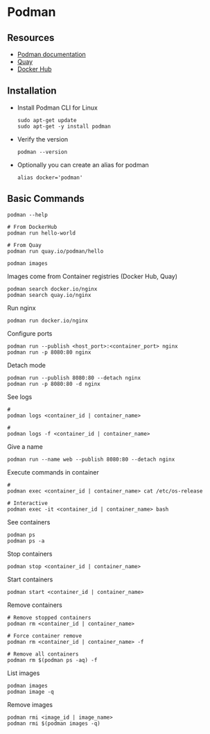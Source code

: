 # Podman

## Resources

- [Podman documentation](https://podman.io/docs)
- [Quay](https://quay.io/)
- [Docker Hub](https://hub.docker.com/search)

## Installation

- Install Podman CLI for Linux

  ```shell
  sudo apt-get update
  sudo apt-get -y install podman
  ```

- Verify the version

  ```shell
  podman --version
  ```

- Optionally you can create an alias for podman

  ```shell
  alias docker='podman'
  ```

## Basic Commands

```shell
podman --help
```

```shell
# From DockerHub
podman run hello-world

# From Quay
podman run quay.io/podman/hello
```

```shell
podman images
```

Images come from Container registries (Docker Hub, Quay)

```shell
podman search docker.io/nginx
podman search quay.io/nginx
```

Run nginx

```shell
podman run docker.io/nginx
```

Configure ports

```shell
podman run --publish <host_port>:<container_port> nginx
podman run -p 8080:80 nginx
```

Detach mode

```shell
podman run --publish 8080:80 --detach nginx
podman run -p 8080:80 -d nginx
```

See logs

```shell
#
podman logs <container_id | container_name>

#
podman logs -f <container_id | container_name>
```

Give a name

```shell
podman run --name web --publish 8080:80 --detach nginx
```

Execute commands in container

```shell
#
podman exec <container_id | container_name> cat /etc/os-release

# Interactive
podman exec -it <container_id | container_name> bash
```

See containers

```shell
podman ps
podman ps -a
```

Stop containers

```shell
podman stop <container_id | container_name>
```

Start containers

```shell
podman start <container_id | container_name>
```

Remove containers

```shell
# Remove stopped containers
podman rm <container_id | container_name>

# Force container remove
podman rm <container_id | container_name> -f

# Remove all containers
podman rm $(podman ps -aq) -f
```

List images

```shell
podman images
podman image -q
```

Remove images

```shell
podman rmi <image_id | image_name>
podman rmi $(podman images -q)
```
